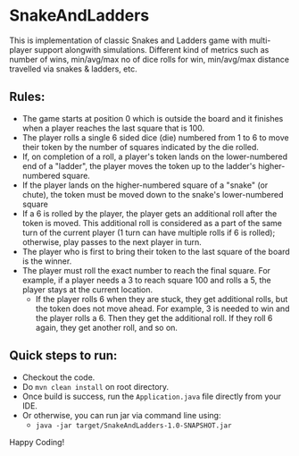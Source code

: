 # SnakeAndLadders

This is implementation of classic Snakes and Ladders game with multi-player support alongwith simulations. 
Different kind of metrics such as number of wins, min/avg/max no of dice rolls for win, min/avg/max distance travelled via snakes & ladders, etc.

## Rules:
 - The game starts at position 0 which is outside the board and it finishes when a player reaches the last square that is 100.
 - The player rolls a single 6 sided dice (die) numbered from 1 to 6 to move their token by the number of squares indicated by the die rolled.
 - If, on completion of a roll, a player's token lands on the lower-numbered end of a "ladder", the player moves the token up to the ladder's higher-numbered square.
 - If the player lands on the higher-numbered square of a "snake" (or chute), the token must be moved down to the snake's lower-numbered square
 - If a 6 is rolled by the player, the player gets an additional roll after the token is moved. This additional roll is considered as a part of the same turn of the current player (1 turn can have multiple rolls if 6 is rolled); otherwise, play passes to the next player in turn.
 - The player who is first to bring their token to the last square of the board is the winner.
 - The player must roll the exact number to reach the final square. For example, if a player
needs a 3 to reach square 100 and rolls a 5, the player stays at the current location.
   - If the player rolls 6 when they are stuck, they get additional rolls, but the token does not move ahead. For example, 3 is needed to win and the player rolls a 6. Then they get the additional roll. If they roll 6 again, they get another roll, and so
on.

## Quick steps to run:
 - Checkout the code.
 - Do `mvn clean install` on root directory.
 - Once build is success, run the `Application.java` file directly from your IDE.
 - Or otherwise, you can run jar via command line using:
   - `java -jar target/SnakeAndLadders-1.0-SNAPSHOT.jar`


Happy Coding!
